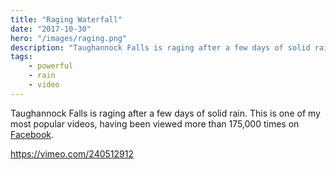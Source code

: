 ```yaml
---
title: "Raging Waterfall"
date: "2017-10-30"
hero: "/images/raging.png"
description: "Taughannock Falls is raging after a few days of solid rain. This is one of my most popular videos, having been viewed more than 175,000 times."
tags:
    - powerful
    - rain
    - video
---
```


Taughannock Falls is raging after a few days of solid rain. This is one of my most popular videos, having been viewed more than 175,000 times on [Facebook](https://www.facebook.com/scott.dawson/videos/10155727369069840/?l=8486972445660707781).

https://vimeo.com/240512912
